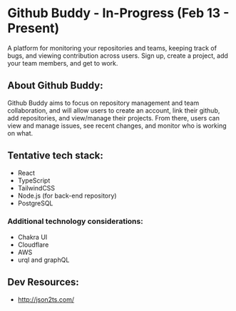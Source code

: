 # Github Buddy - In-Progress (Feb 13 - Present)

A platform for monitoring your repositories and teams, keeping track of bugs, and viewing contribution across users. Sign up, create a project, add your team members, and get to work.

## About Github Buddy:
Github Buddy aims to focus on repository management and team collaboration, and will allow users to create an account, link their github, add repositories, and view/manage their projects.  From there, users can view and manage issues, see recent changes, and monitor who is working on what.

## Tentative tech stack:

- React
- TypeScript
- TailwindCSS
- Node.js (for back-end repository)
- PostgreSQL

### Additional technology considerations:

- Chakra UI
- Cloudflare
- AWS
- urql and graphQL

## Dev Resources:

- http://json2ts.com/
